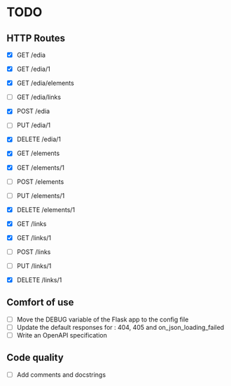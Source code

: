 # TODO

## HTTP Routes

- [x] GET /edia
- [x] GET /edia/1
- [x] GET /edia/elements
- [ ] GET /edia/links
- [x] POST /edia
- [ ] PUT /edia/1
- [x] DELETE /edia/1

- [x] GET /elements
- [x] GET /elements/1
- [ ] POST /elements
- [ ] PUT /elements/1
- [x] DELETE /elements/1

- [x] GET /links
- [x] GET /links/1
- [ ] POST /links
- [ ] PUT /links/1
- [x] DELETE /links/1

## Comfort of use

- [ ] Move the DEBUG variable of the Flask app to the config file
- [ ] Update the default responses for : 404, 405 and on_json_loading_failed
- [ ] Write an OpenAPI specification

## Code quality

- [ ] Add comments and docstrings

